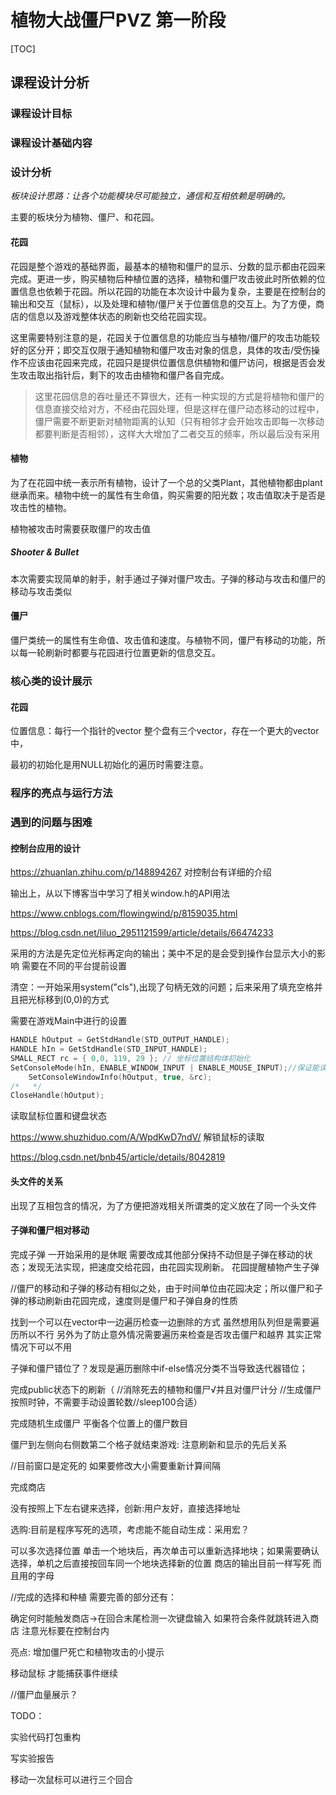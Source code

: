 # 植物大战僵尸PVZ 第一阶段

[TOC]



## 课程设计分析

### 课程设计目标



### 课程设计基础内容



### 设计分析

*板块设计思路：让各个功能模块尽可能独立，通信和互相依赖是明确的。*

主要的板块分为植物、僵尸、和花园。

#### 花园

花园是整个游戏的基础界面，最基本的植物和僵尸的显示、分数的显示都由花园来完成。更进一步，购买植物后种植位置的选择，植物和僵尸攻击彼此时所依赖的位置信息也依赖于花园。所以花园的功能在本次设计中最为复杂，主要是在控制台的输出和交互（鼠标），以及处理和植物/僵尸关于位置信息的交互上。为了方便，商店的信息以及游戏整体状态的刷新也交给花园实现。

这里需要特别注意的是，花园关于位置信息的功能应当与植物/僵尸的攻击功能较好的区分开；即交互仅限于通知植物和僵尸攻击对象的信息，具体的攻击/受伤操作不应该由花园来完成，花园只是提供位置信息供植物和僵尸访问，根据是否会发生攻击取出指针后，剩下的攻击由植物和僵尸各自完成。



> 这里花园信息的吞吐量还不算很大，还有一种实现的方式是将植物和僵尸的信息直接交给对方，不经由花园处理，但是这样在僵尸动态移动的过程中，僵尸需要不断更新对植物距离的认知（只有相邻才会开始攻击即每一次移动都要判断是否相邻），这样大大增加了二者交互的频率，所以最后没有采用

#### 植物

为了在花园中统一表示所有植物，设计了一个总的父类Plant，其他植物都由plant继承而来。植物中统一的属性有生命值，购买需要的阳光数；攻击值取决于是否是攻击性的植物。

植物被攻击时需要获取僵尸的攻击值

##### Shooter & Bullet

本次需要实现简单的射手，射手通过子弹对僵尸攻击。子弹的移动与攻击和僵尸的移动与攻击类似

#### 僵尸

僵尸类统一的属性有生命值、攻击值和速度。与植物不同，僵尸有移动的功能，所以每一轮刷新时都要与花园进行位置更新的信息交互。



### 核心类的设计展示

#### 花园

位置信息：每行一个指针的vector 整个盘有三个vector，存在一个更大的vector中，

最初的初始化是用NULL初始化的遍历时需要注意。

### 程序的亮点与运行方法



### 遇到的问题与困难

#### 控制台应用的设计

https://zhuanlan.zhihu.com/p/148894267 对控制台有详细的介绍

输出上，从以下博客当中学习了相关window.h的API用法

https://www.cnblogs.com/flowingwind/p/8159035.html

https://blog.csdn.net/liluo_2951121599/article/details/66474233

采用的方法是先定位光标再定向的输出；美中不足的是会受到操作台显示大小的影响 需要在不同的平台提前设置

清空：一开始采用system("cls"),出现了句柄无效的问题；后来采用了填充空格并且把光标移到(0,0)的方式

需要在游戏Main中进行的设置

```c++
HANDLE hOutput = GetStdHandle(STD_OUTPUT_HANDLE);
HANDLE hIn = GetStdHandle(STD_INPUT_HANDLE);
SMALL_RECT rc = { 0,0, 119, 29 }; // 坐标位置结构体初始化
SetConsoleMode(hIn, ENABLE_WINDOW_INPUT | ENABLE_MOUSE_INPUT);//保证能读取鼠标
    SetConsoleWindowInfo(hOutput, true, &rc);
/*   */
CloseHandle(hOutput);
```

读取鼠标位置和键盘状态 

https://www.shuzhiduo.com/A/WpdKwD7ndV/  解锁鼠标的读取

https://blog.csdn.net/bnb45/article/details/8042819

#### 头文件的关系

出现了互相包含的情况，为了方便把游戏相关所谓类的定义放在了同一个头文件

#### 子弹和僵尸相对移动

完成子弹 一开始采用的是休眠 需要改成其他部分保持不动但是子弹在移动的状态；发现无法实现，把速度交给花园，由花园实现刷新。 花园提醒植物产生子弹

//僵尸的移动和子弹的移动有相似之处，由于时间单位由花园决定；所以僵尸和子弹的移动刷新由花园完成，速度则是僵尸和子弹自身的性质

找到一个可以在vector中一边遍历检查一边删除的方式 虽然想用队列但是需要遍历所以不行 另外为了防止意外情况需要遍历来检查是否攻击僵尸和越界 其实正常情况下可以不用

子弹和僵尸错位了？发现是遍历删除中if-else情况分类不当导致迭代器错位；

完成public状态下的刷新（ //消除死去的植物和僵尸√并且对僵尸计分
	//生成僵尸 按照时钟，不需要手动设置轮数//sleep100合适）



完成随机生成僵尸 平衡各个位置上的僵尸数目

僵尸到左侧向右侧数第二个格子就结束游戏: 注意刷新和显示的先后关系



//目前窗口是定死的 如果要修改大小需要重新计算间隔

完成商店

没有按照上下左右键来选择，创新:用户友好，直接选择地址

选购:目前是程序写死的选项，考虑能不能自动生成：采用宏？

可以多次选择位置 单击一个地块后，再次单击可以重新选择地块；如果需要确认选择，单机之后直接按回车同一个地块选择新的位置  商店的输出目前一样写死 而且用的字母

//完成的选择和种植 需要完善的部分还有：

确定何时能触发商店->在回合末尾检测一次键盘输入 如果符合条件就跳转进入商店 注意光标要在控制台内

亮点: 增加僵尸死亡和植物攻击的小提示

移动鼠标 才能捕获事件继续

//僵尸血量展示？

TODO：

实验代码打包重构

写实验报告

移动一次鼠标可以进行三个回合